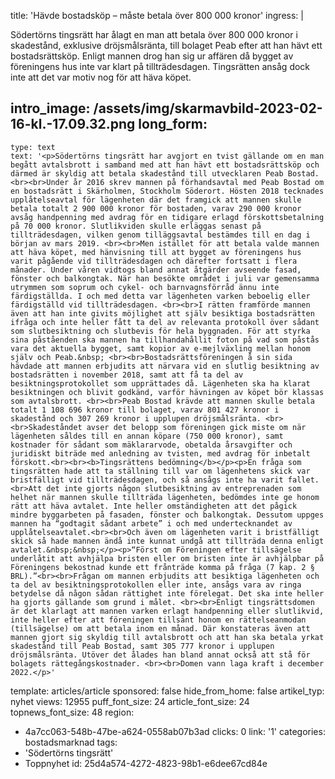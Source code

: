 title: 'Hävde bostadsköp – måste betala över 800 000 kronor'
ingress: |
  <p>Södertörns tingsrätt har ålagt en man att betala över 800 000 kronor i skadestånd, exklusive dröjsmålsränta, till bolaget Peab efter att han hävt ett bostadsrättsköp. Enligt mannen drog han sig ur affären då bygget av föreningens hus inte var klart på tillträdesdagen. Tingsrätten ansåg dock inte att det var motiv nog för att häva köpet.
  </p>
  
intro_image: /assets/img/skarmavbild-2023-02-16-kl.-17.09.32.png
long_form:
  -
    type: text
    text: '<p>Södertörns tingsrätt har avgjort en tvist gällande om en man begått avtalsbrott i samband med att han hävt ett bostadsrättsköp och därmed är skyldig att betala skadestånd till utvecklaren Peab Bostad. <br><br>Under år 2016 skrev mannen på förhandsavtal med Peab Bostad om en bostadsrätt i Skärholmen, Stockholm Söderort. Hösten 2018 tecknades upplåtelseavtal för lägenheten där det framgick att mannen skulle betala totalt 2 900 000 kronor för bostaden, varav 290 000 kronor avsåg handpenning med avdrag för en tidigare erlagd förskottsbetalning på 70 000 kronor. Slutlikviden skulle erläggas senast på tillträdesdagen, vilken genom tilläggsavtal bestämdes till en dag i början av mars 2019. <br><br>Men istället för att betala valde mannen att häva köpet, med hänvisning till att bygget av föreningens hus varit pågående vid tillträdesdagen och därefter fortsatt i flera månader. Under våren vidtogs bland annat åtgärder avseende fasad, fönster och balkongtak. När han besökte området i juli var gemensamma utrymmen som soprum och cykel- och barnvagnsförråd ännu inte färdigställda. I och med detta var lägenheten varken beboelig eller färdigställd vid tillträdesdagen. <br><br>I rätten framförde mannen även att han inte givits möjlighet att själv besiktiga bostadsrätten ifråga och inte heller fått ta del av relevanta protokoll över sådant som slutbesiktning och slutbevis för hela byggnaden. För att styrka sina påståenden ska mannen ha tillhandahållit foton på vad som påstås vara det aktuella bygget, samt kopior av e-mejlväxling mellan honom själv och Peab.&nbsp; <br><br>Bostadsrättsföreningen å sin sida hävdade att mannen erbjudits att närvara vid en slutlig besiktning av bostadsrätten i november 2018, samt att få ta del av besiktningsprotokollet som upprättades då. Lägenheten ska ha klarat besiktningen och blivit godkänd, varför hävningen av köpet bör klassas som avtalsbrott. <br><br>Peab Bostad krävde att mannen skulle betala totalt 1 108 696 kronor till bolaget, varav 801 427 kronor i skadestånd och 307 269 kronor i upplupen dröjsmålsränta. <br><br>Skadeståndet avser det belopp som föreningen gick miste om när lägenheten såldes till en annan köpare (750 000 kronor), samt kostnader för sådant som mäklararvode, obetalda årsavgifter och juridiskt biträde med anledning av tvisten, med avdrag för inbetalt förskott.<br><br><b>Tingsrättens bedömning</b></p><p>En fråga som tingsrätten hade att ta ställning till var om lägenhetens skick var bristfälligt vid tillträdesdagen, och så ansågs inte ha varit fallet. <br>Att det inte gjorts någon slutbesiktning av entreprenaden som helhet när mannen skulle tillträda lägenheten, bedömdes inte ge honom rätt att häva avtalet. Inte heller omständigheten att det pågick mindre byggarbeten på fasaden, fönster och balkongtak. Dessutom uppges mannen ha “godtagit sådant arbete” i och med undertecknandet av upplåtelseavtalet.<br><br>Och även om lägenheten varit i bristfälligt skick så hade mannen ändå inte kunnat undgå att tillträda denna enligt avtalet.&nbsp;&nbsp;</p><p>“Först om Föreningen efter tillsägelse underlåtit att avhjälpa bristen eller om bristen inte är avhjälpbar på Föreningens bekostnad kunde ett frånträde komma på fråga (7 kap. 2 § BRL).”<br><br>Frågan om mannen erbjudits att besiktiga lägenheten och ta del av besiktningsprotokollen eller inte, ansågs vara av ringa betydelse då någon sådan rättighet inte förelegat. Det ska inte heller ha gjorts gällande som grund i målet. <br><br>Enligt tingsrättsdomen är det klarlagt att mannen varken erlagt handpenning eller slutlikvid, inte heller efter att föreningen tillsänt honom en rättelseanmodan (tillsägelse) om att betala inom en månad. Där konstateras även att mannen gjort sig skyldig till avtalsbrott och att han ska betala yrkat skadestånd till Peab Bostad, samt 305 777 kronor i upplupen dröjsmålsränta. Utöver det ålades han bland annat också att stå för bolagets rättegångskostnader. <br><br>Domen vann laga kraft i december 2022.</p>'
template: articles/article
sponsored: false
hide_from_home: false
artikel_typ: nyhet
views: 12955
puff_font_size: 24
article_font_size: 24
topnews_font_size: 48
region:
  - 4a7cc063-548b-47be-a624-0558ab07b3ad
clicks: 0
link: '1'
categories: bostadsmarknad
tags:
  - 'Södertörns tingsrätt'
  - Toppnyhet
id: 25d4a574-4272-4823-98b1-e6dee67cd84e
